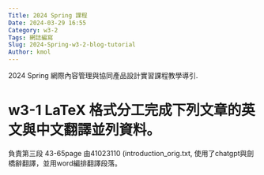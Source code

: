 ```yaml
---
Title: 2024 Spring 課程
Date: 2024-03-29 16:55
Category: w3-2
Tags: 網誌編寫
Slug: 2024-Spring-w3-2-blog-tutorial
Author: kmol
---
```


2024 Spring 網際內容管理與協同產品設計實習課程教學導引.

<!-- PELICAN_END_SUMMARY -->


# w3-1 LaTeX 格式分工完成下列文章的英文與中文翻譯並列資料。
負責第三段 43-65page 由41023110 (introduction_orig.txt,
使用了chatgpt與劍橋辭翻譯，並用word編排翻譯段落。
